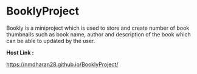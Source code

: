 # **BooklyProject**

Bookly is a miniproject which is used to store and create number of book thumbnails such as book name, author and description of the book which can be able to updated by the user.

**Host Link :**

https://nmdharan28.github.io/BooklyProject/
